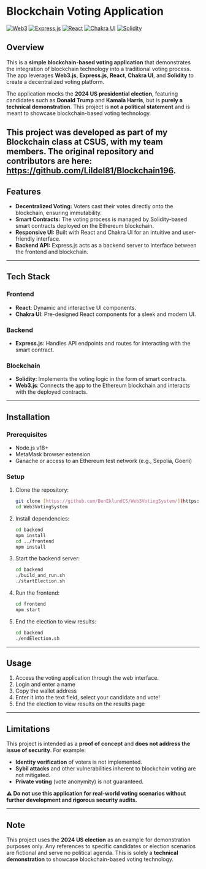# Blockchain Voting Application

[![Web3](https://img.shields.io/badge/Web3.js-3C3C3D?style=for-the-badge&logo=ethereum&logoColor=white)](https://web3js.readthedocs.io/) 
[![Express.js](https://img.shields.io/badge/Express.js-000000?style=for-the-badge&logo=express&logoColor=white)](https://expressjs.com/)
[![React](https://img.shields.io/badge/React-20232A?style=for-the-badge&logo=react&logoColor=61DAFB)](https://reactjs.org/)
[![Chakra UI](https://img.shields.io/badge/Chakra--UI-319795?style=for-the-badge&logo=chakraui&logoColor=white)](https://chakra-ui.com/)
[![Solidity](https://img.shields.io/badge/Solidity-363636?style=for-the-badge&logo=solidity&logoColor=white)](https://soliditylang.org/)

## Overview
This is a **simple blockchain-based voting application** that demonstrates the integration of blockchain technology into a traditional voting process. The app leverages **Web3.js**, **Express.js**, **React**, **Chakra UI**, and **Solidity** to create a decentralized voting platform. 

The application mocks the **2024 US presidential election**, featuring candidates such as **Donald Trump** and **Kamala Harris**, but is **purely a technical demonstration**. This project is **not a political statement** and is meant to showcase blockchain-based voting technology.

This project was developed as part of my Blockchain class at CSUS, with my team members. The original repository and contributors are here: https://github.com/Lildel81/Blockchain196.
---

## Features
- **Decentralized Voting:** Voters cast their votes directly onto the blockchain, ensuring immutability.
- **Smart Contracts:** The voting process is managed by Solidity-based smart contracts deployed on the Ethereum blockchain.
- **Responsive UI:** Built with React and Chakra UI for an intuitive and user-friendly interface.
- **Backend API:** Express.js acts as a backend server to interface between the frontend and blockchain.

---

## Tech Stack

### Frontend
- **React**: Dynamic and interactive UI components.
- **Chakra UI**: Pre-designed React components for a sleek and modern UI.

### Backend
- **Express.js**: Handles API endpoints and routes for interacting with the smart contract.

### Blockchain
- **Solidity**: Implements the voting logic in the form of smart contracts.
- **Web3.js**: Connects the app to the Ethereum blockchain and interacts with the deployed contracts.

---

## Installation

### Prerequisites
- Node.js v18+ 
- MetaMask browser extension
- Ganache or access to an Ethereum test network (e.g., Sepolia, Goerli)

### Setup

1. Clone the repository:
    ```bash
    git clone [https://github.com/BenEklundCS/Web3VotingSystem/](https://github.com/BenEklundCS/Web3VotingSystem/)
    cd Web3VotingSystem
    ```

2. Install dependencies:
    ```bash
    cd backend
    npm install
    cd ../frontend
    npm install
    ```

3. Start the backend server:
    ```bash
    cd backend
    ./build_and_run.sh
    ./startElection.sh
    ```

4. Run the frontend:
    ```bash
    cd frontend
    npm start
    ```
5. End the election to view results:
   ```bash
   cd backend
   ./endElection.sh
   ```

---

## Usage
1. Access the voting application through the web interface.
2. Login and enter a name
3. Copy the wallet address
4. Enter it into the text field, select your candidate and vote!
5. End the election to view results on the results page

---

## Limitations
This project is intended as a **proof of concept** and **does not address the issue of security**. For example:
- **Identity verification** of voters is not implemented.
- **Sybil attacks** and other vulnerabilities inherent to blockchain voting are not mitigated.
- **Private voting** (vote anonymity) is not guaranteed.

**⚠️ Do not use this application for real-world voting scenarios without further development and rigorous security audits.**

---

## Note
This project uses the **2024 US election** as an example for demonstration purposes only. Any references to specific candidates or election scenarios are fictional and serve no political agenda. This is solely a **technical demonstration** to showcase blockchain-based voting technology.
